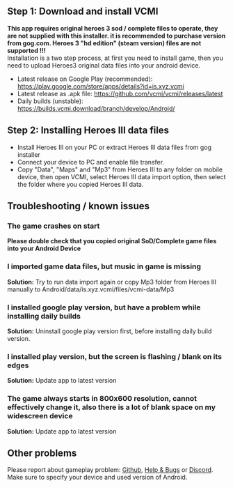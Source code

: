 ## Step 1: Download and install VCMI

**This app requires original heroes 3 sod / complete files to operate, they are not supplied with this installer. it is recommended to purchase version from gog.com. Heroes 3 "hd edition" (steam version) files are not supported !!!**  
Installation is a two step process, at first you need to install game, then you need to upload Heroes3 original data files into your android device.

- Latest release on Google Play (recommended): <https://play.google.com/store/apps/details?id=is.xyz.vcmi>
- Latest release as .apk file: <https://github.com/vcmi/vcmi/releases/latest>
- Daily builds (unstable): <https://builds.vcmi.download/branch/develop/Android/>

## Step 2: Installing Heroes III data files

- Install Heroes III on your PC or extract Heroes III data files from gog installer
- Connect your device to PC and enable file transfer.
- Copy "Data", "Maps" and "Mp3" from Heroes III to any folder on  mobile device, then open VCMI, select Heroes III data import option, then select the folder where you copied Heroes III data.

## Troubleshooting / known issues

### The game crashes on start

**Please double check that you copied original SoD/Complete game files into your Android Device**  

### I imported game data files, but music in game is missing

**Solution:** Try to run data import again or copy Mp3 folder from Heroes III manually to Android/data/is.xyz.vcmi/files/vcmi-data/Mp3

### I installed google play version, but have a problem while installing daily builds

**Solution:** Uninstall google play version first, before installing daily build version.

### I installed play version, but the screen is flashing / blank on its edges

**Solution:** Update app to latest version

### The game always starts in 800x600 resolution, cannot effectively change it, also there is a lot of blank space on my widescreen device

**Solution:** Update app to latest version

## Other problems

Please report about gameplay problem: [Github](https://github.com/vcmi/vcmi/issues), [Help & Bugs](https://forum.vcmi.eu/c/international-board/help-bugs) or [Discord](https://discord.gg/chBT42V). Make sure to specify your device and used version of Android.